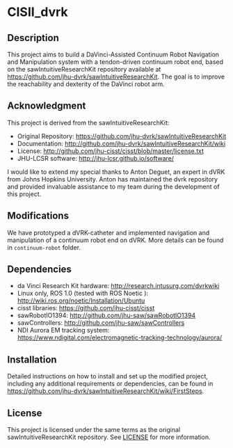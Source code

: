 # CISII_dvrk

## Description

This project aims to build a DaVinci-Assisted Continuum Robot Navigation and Manipulation system with a tendon-driven continuum robot end, based on the sawIntuitiveResearchKit repository available at https://github.com/jhu-dvrk/sawIntuitiveResearchKit. The goal is to improve the reachability and dexterity of the DaVinci robot arm.

## Acknowledgment

This project is derived from the sawIntuitiveResearchKit:

* Original Repository: https://github.com/jhu-dvrk/sawIntuitiveResearchKit
* Documentation: http://github.com/jhu-dvrk/sawIntuitiveResearchKit/wiki
* License: http://github.com/jhu-cisst/cisst/blob/master/license.txt
* JHU-LCSR software: http://jhu-lcsr.github.io/software/

I would like to extend my special thanks to Anton Deguet, an expert in dVRK from Johns Hopkins University. Anton has maintained the dvrk repository and provided invaluable assistance to my team during the development of this project.

## Modifications

We have prototyped a dVRK-catheter and implemented navigation and manipulation of a continuum robot end on dVRK. More details can be found in `continuum-robot` folder.


## Dependencies

* da Vinci Research Kit hardware: http://research.intusurg.com/dvrkwiki
* Linux only, ROS 1.0 (tested with ROS Noetic ): http://wiki.ros.org/noetic/Installation/Ubuntu
* cisst libraries: https://github.com/jhu-cisst/cisst
* sawRobotIO1394: http://github.com/jhu-saw/sawRobotIO1394
* sawControllers: http://github.com/jhu-saw/sawControllers
* NDI Aurora EM tracking system: https://www.ndigital.com/electromagnetic-tracking-technology/aurora/

## Installation

Detailed instructions on how to install and set up the modified project, including any additional requirements or dependencies, can be found in https://github.com/jhu-dvrk/sawIntuitiveResearchKit/wiki/FirstSteps.

## License

This project is licensed under the same terms as the original sawIntuitiveResearchKit repository. See [LICENSE](LICENSE) for more information.